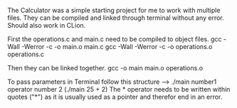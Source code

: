 The Calculator was a simple starting project for me to work with multiple files. They can be compiled and linked through terminal without any error. Should also work in CLion.

First the operations.c and main.c need to be compiled to object files.
  gcc -Wall -Werror -c -o main.o main.c
  gcc -Wall -Werror -c -o operations.o operations.c

Then they can be linked together.
  gcc -o main main.o operations.o

To pass parameters in Terminal follow this structure --> ./main number1 operator number 2 (./main 25 + 2)
The * operator needs to be written within quotes ("*") as it is usually used as a pointer and therefor end in an error.
